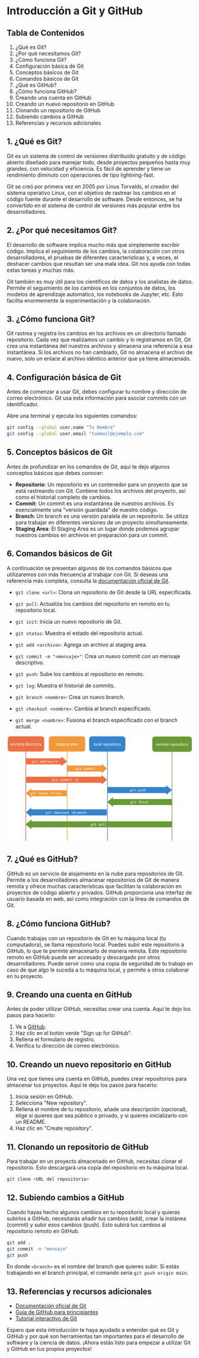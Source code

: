 # Introducción a Git y GitHub

## Tabla de Contenidos

1. ¿Qué es Git?
2. ¿Por qué necesitamos Git?
3. ¿Cómo funciona Git?
4. Configuración básica de Git
5. Conceptos básicos de Git
6. Comandos básicos de Git
7. ¿Qué es GitHub?
8. ¿Cómo funciona GitHub?
9. Creando una cuenta en GitHub
10. Creando un nuevo repositorio en GitHub
11. Clonando un repositorio de GitHub
12. Subiendo cambios a GitHub
13. Referencias y recursos adicionales

## 1. ¿Qué es Git?

Git es un sistema de control de versiones distribuido gratuito y de código abierto diseñado para manejar todo, desde proyectos pequeños hasta muy grandes, con velocidad y eficiencia. Es fácil de aprender y tiene un rendimiento diminuto con operaciones de tipo lightning-fast. 

Git se creó por primera vez en 2005 por Linus Torvalds, el creador del sistema operativo Linux, con el objetivo de rastrear los cambios en el código fuente durante el desarrollo de software. Desde entonces, se ha convertido en el sistema de control de versiones más popular entre los desarrolladores.

## 2. ¿Por qué necesitamos Git?

El desarrollo de software implica mucho más que simplemente escribir código. Implica el seguimiento de los cambios, la colaboración con otros desarrolladores, el pruebas de diferentes características y, a veces, el deshacer cambios que resultan ser una mala idea. Git nos ayuda con todas estas tareas y muchas más.

Git también es muy útil para los científicos de datos y los analistas de datos. Permite el seguimiento de los cambios en los conjuntos de datos, los modelos de aprendizaje automático, los notebooks de Jupyter, etc. Esto facilita enormemente la experimentación y la colaboración.

## 3. ¿Cómo funciona Git?

Git rastrea y registra los cambios en los archivos en un directorio llamado repositorio. Cada vez que realizamos un cambio y lo registramos en Git, Git crea una instantánea del nuestros archivos y almacena una referencia a esa instantánea. Si los archivos no han cambiado, Git no almacena el archivo de nuevo, solo un enlace al archivo idéntico anterior que ya tiene almacenado.

## 4. Configuración básica de Git

Antes de comenzar a usar Git, debes configurar tu nombre y dirección de correo electrónico. Git usa esta información para asociar commits con un identificador.

Abre una terminal y ejecuta los siguientes comandos:

```bash
git config --global user.name "Tu Nombre"
git config --global user.email "tuemail@ejemplo.com"
```

## 5. Conceptos básicos de Git

Antes de profundizar en los comandos de Git, aqui te dejo algunos conceptos básicos que debes conocer:

- **Repositorio**: Un repositorio es un contenedor para un proyecto que se está rastreando con Git. Contiene todos los archivos del proyecto, así como el historial completo de cambios.
- **Commit**: Un commit es una instantánea de nuestros archivos. Es esencialmente una "versión guardada" de nuestro código.
- **Branch**: Un branch es una versión paralela de un repositorio. Se utiliza para trabajar en diferentes versiones de un proyecto simultaneamente.
- **Staging Area**: El Staging Area es un lugar donde podemos agrupar nuestros cambios en archivos en preparación para un commit.

## 6. Comandos básicos de Git

A continuación se presentan algunos de los comandos básicos que utilizaremos con más frecuencia al trabajar con Git. Si deseas una referencia más completa, consulta la [documentación oficial de Git](https://git-scm.com/doc).

- `git clone <url>`: Clona un repositorio de Git desde la URL especificada.
- `git pull`: Actualiza los cambios del repositorio en remoto en tu repositorio local.

- `git init`: Inicia un nuevo repositorio de Git.
- `git status`: Muestra el estado del repositorio actual.
- `git add <archivo>`: Agrega un archivo al staging area.
- `git commit -m "<mensaje>"`: Crea un nuevo commit con un mensaje descriptivo.
- `git push`: Sube los cambios al repositorio en remoto.
- `git log`: Muestra el historial de commits.
- `git branch <nombre>`: Crea un nuevo branch.
- `git checkout <nombre>`: Cambia al branch especificado.
- `git merge <nombre>`: Fusiona el branch especificado con el branch actual.


![Esquema](./img/git_schema.PNG)

## 7. ¿Qué es GitHub?

GitHub es un servicio de alojamiento en la nube para repositorios de Git. Permite a los desarrolladores almacenar repositorios de Git de manera remota y ofrece muchas características que facilitan la colaboración en proyectos de código abierto y privados. GitHub proporciona una interfaz de usuario basada en web, así como integración con la línea de comandos de Git.

## 8. ¿Cómo funciona GitHub?

Cuando trabajas con un repositorio de Git en tu máquina local (tu computadora), se llama repositorio local. Puedes subir este repositorio a GitHub, lo que te permite almacenarlo de manera remota. Este repositorio remoto en GitHub puede ser accesado y descargado por otros desarrolladores. Puede servir como una copia de seguridad de tu trabajo en caso de que algo le suceda a tu máquina local, y permite a otros colaborar en tu proyecto.

## 9. Creando una cuenta en GitHub

Antes de poder utilizar GitHub, necesitas crear una cuenta. Aquí te dejo los pasos para hacerlo:

1. Ve a [GitHub](https://github.com/).
2. Haz clic en el botón verde "Sign up for GitHub".
3. Rellena el formulario de registro.
4. Verifica tu dirección de correo electrónico.

## 10. Creando un nuevo repositorio en GitHub

Una vez que tienes una cuenta en GitHub, puedes crear repositorios para almacenar tus proyectos. Aquí te dejo los pasos para hacerlo:

1. Inicia sesión en GitHub.
2. Selecciona "New repository".
3. Rellena el nombre de tu repositorio, añade una descripción (opcional), elige si quieres que sea público o privado, y si quieres inicializarlo con un README.
4. Haz clic en "Create repository".

## 11. Clonando un repositorio de GitHub

Para trabajar en un proyecto almacenado en GitHub, necesitas clonar el repositorio. Esto descargará una copia del repositorio en tu máquina local.

```bash
git clone <URL del repositorio>
```

## 12. Subiendo cambios a GitHub

Cuando hayas hecho algunos cambios en tu repositorio local y quieras subirlos a GitHub, necesitarás añadir tus cambios (add), crear la instánea (commit) y subir esos cambios (push). Esto subirá tus cambios al repositorio remoto en GitHub.

```bash
git add .
git commit -m "mensaje"
git push 
```

En donde `<branch>` es el nombre del branch que quieres subir. Si estás trabajando en el branch principal, el comando sería `git push origin main`.

## 13. Referencias y recursos adicionales

- [Documentación oficial de Git](https://git-scm.com/doc)
- [Guía de GitHub para principiantes](https://guides.github.com/activities/hello-world/)
- [Tutorial interactivo de Git](https://learngitbranching.js.org/)

Espero que esta introducción te haya ayudado a entender qué es Git y GitHub y por qué son herramientas tan importantes para el desarrollo de software y la ciencia de datos. ¡Ahora estás listo para empezar a utilizar Git y GitHub en tus propios proyectos!










